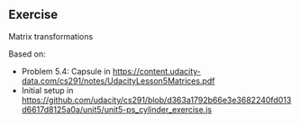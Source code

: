 ## Exercise
Matrix transformations

Based on:
- Problem 5.4: Capsule in https://content.udacity-data.com/cs291/notes/UdacityLesson5Matrices.pdf
- Initial setup in https://github.com/udacity/cs291/blob/d363a1792b66e3e3682240fd013d6617d8125a0a/unit5/unit5-ps_cylinder_exercise.js
